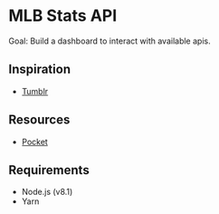 # MLB Stats API

Goal: Build a dashboard to interact with available apis.

## Inspiration
* [Tumblr](http://baseballhackday.tumblr.com/)

## Resources
* [Pocket](https://getpocket.com/a/archive/grid/mlb-app/)

## Requirements
* Node.js (v8.1)
* Yarn
